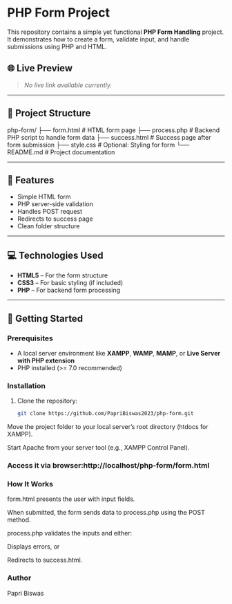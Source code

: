 # PHP Form Project

This repository contains a simple yet functional **PHP Form Handling** project. It demonstrates how to create a form, validate input, and handle submissions using PHP and HTML.

## 🌐 Live Preview
> _No live link available currently._

---

## 📁 Project Structure

php-form/
├── form.html # HTML form page
├── process.php # Backend PHP script to handle form data
├── success.html # Success page after form submission
├── style.css # Optional: Styling for form
└── README.md # Project documentation

---

## 🧩 Features

- Simple HTML form
- PHP server-side validation
- Handles POST request
- Redirects to success page
- Clean folder structure

---

## 💻 Technologies Used

- **HTML5** – For the form structure
- **CSS3** – For basic styling (if included)
- **PHP** – For backend form processing

---

## 🚀 Getting Started

### Prerequisites
- A local server environment like **XAMPP**, **WAMP**, **MAMP**, or **Live Server with PHP extension**
- PHP installed (>= 7.0 recommended)

### Installation
1. Clone the repository:
   ```bash
   git clone https://github.com/PapriBiswas2023/php-form.git
Move the project folder to your local server’s root directory (htdocs for XAMPP).

Start Apache from your server tool (e.g., XAMPP Control Panel).

### Access it via browser:http://localhost/php-form/form.html

### How It Works
form.html presents the user with input fields.

When submitted, the form sends data to process.php using the POST method.

process.php validates the inputs and either:

Displays errors, or

Redirects to success.html.
### Author
Papri Biswas
